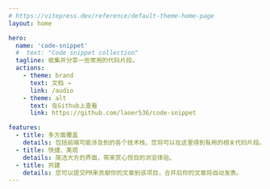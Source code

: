 ```yaml
---
# https://vitepress.dev/reference/default-theme-home-page
layout: home

hero:
  name: 'code-snippet'
  #  text: "Code snippet collection"
  tagline: 收集并分享一些常用的代码片段。
  actions:
    - theme: brand
      text: 文档 →
      link: /audio
    - theme: alt
      text: 在Github上查看
      link: https://github.com/laoer536/code-snippet

features:
  - title: 多方面覆盖
    details: 包括前端可能涉及到的各个技术栈，您将可以在这里得到有用的相关代码片段。
  - title: 快捷、美观
    details: 简洁大方的界面，带来赏心悦目的浏览体验。
  - title: 共建
    details: 您可以提交PR来贡献你的文章到该项目，合并后你的文章将自动发表。
---
```


